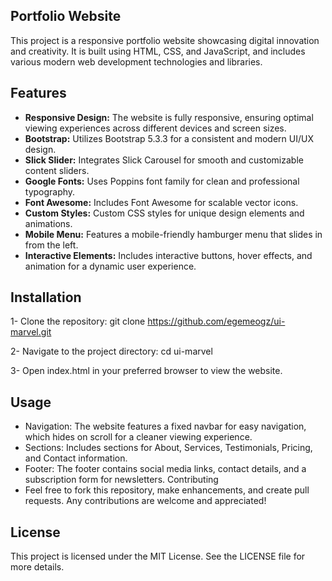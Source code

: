 ## Portfolio Website ##
This project is a responsive portfolio website showcasing digital innovation and creativity. It is built using HTML, CSS, and JavaScript, and includes various modern web development technologies and libraries.

## Features ##
- **Responsive Design:** The website is fully responsive, ensuring optimal viewing experiences across different devices and screen sizes.
- **Bootstrap:** Utilizes Bootstrap 5.3.3 for a consistent and modern UI/UX design.
- **Slick Slider:** Integrates Slick Carousel for smooth and customizable content sliders.
- **Google Fonts:** Uses Poppins font family for clean and professional typography.
- **Font Awesome:** Includes Font Awesome for scalable vector icons.
- **Custom Styles:** Custom CSS styles for unique design elements and animations.
- **Mobile Menu:** Features a mobile-friendly hamburger menu that slides in from the left.
- **Interactive Elements:** Includes interactive buttons, hover effects, and animation for a dynamic user experience.

## Installation ##
1- Clone the repository:
git clone https://github.com/egemeogz/ui-marvel.git

2- Navigate to the project directory:
cd ui-marvel

3- Open index.html in your preferred browser to view the website.

## Usage ##
 - Navigation: The website features a fixed navbar for easy navigation, which hides on scroll for a cleaner viewing experience.
- Sections: Includes sections for About, Services, Testimonials, Pricing, and Contact information.
- Footer: The footer contains social media links, contact details, and a subscription form for newsletters.
  Contributing
- Feel free to fork this repository, make enhancements, and create pull requests. Any contributions are welcome and appreciated!

## License ##
This project is licensed under the MIT License. See the LICENSE file for more details.

